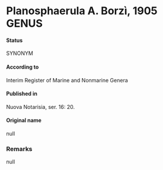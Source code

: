 # Planosphaerula A. Borzì, 1905 GENUS

#### Status
SYNONYM

#### According to
Interim Register of Marine and Nonmarine Genera

#### Published in
Nuova Notarisia, ser. 16: 20.

#### Original name
null

### Remarks
null